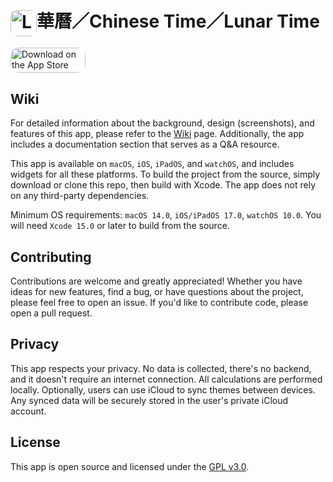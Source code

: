 <h1><a href="https://apps.apple.com/us/app/lunar-time/id1587810157?itscg=30200&amp;itsct=apps_box_appicon" style="width: 1.5em; height: 1.5em; border-radius: 22%; overflow: hidden; display: inline-block; vertical-align: middle"><img src="https://is1-ssl.mzstatic.com/image/thumb/Purple126/v4/95/64/23/95642386-d8b1-fb5f-b11c-5d1fc49ce58d/AppIcon-0-0-1x_U007epad-0-0-P3-GLES2_U002c0-85-220.png/540x540bb.jpg" alt="Lunar Time" height="50px" style="width: 1.5em; height: 1.5em; border-radius: 22%; overflow: hidden; display: inline-block; vertical-align: middle; margin-right: 20px;"></a>華曆／Chinese Time／Lunar Time</h1>

<a href="https://apps.apple.com/us/app/lunar-time/id1587810157?itsct=apps_box_badge&amp;itscg=30200" style="display: inline-block; overflow: hidden; border-radius: 13px; width: 120px; height: 40px;"><img src="https://tools.applemediaservices.com/api/badges/download-on-the-app-store/black/en-us?size=250x83&amp;releaseDate=1682553600" alt="Download on the App Store" style="border-radius: 13px; width: 120; height: 40px;"></a>

## Wiki

For detailed information about the background, design (screenshots), and features of this app, please refer to the [Wiki](https://github.com/LEOYoon-Tsaw/ChineseTime/wiki) page. Additionally, the app includes a documentation section that serves as a Q&A resource.

This app is available on `macOS`, `iOS`, `iPadOS`, and `watchOS`, and includes widgets for all these platforms. To build the project from the source, simply download or clone this repo, then build with Xcode. The app does not rely on any third-party dependencies.

Minimum OS requirements: `macOS 14.0`, `iOS/iPadOS 17.0`, `watchOS 10.0`. You will need `Xcode 15.0` or later to build from the source.

## Contributing

Contributions are welcome and greatly appreciated! Whether you have ideas for new features, find a bug, or have questions about the project, please feel free to open an issue. If you'd like to contribute code, please open a pull request.

## Privacy

This app respects your privacy. No data is collected, there's no backend, and it doesn't require an internet connection. All calculations are performed locally. Optionally, users can use iCloud to sync themes between devices. Any synced data will be securely stored in the user's private iCloud account.

## License

This app is open source and licensed under the [GPL v3.0](https://www.gnu.org/licenses/gpl-3.0.en.html).
